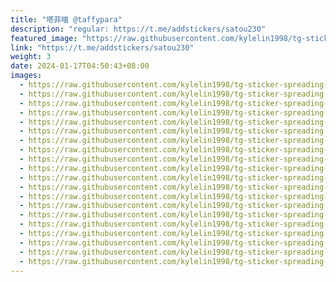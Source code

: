 ```yaml
---
title: "塔菲喵 @taffypara"
description: "regular: https://t.me/addstickers/satou230"
featured_image: "https://raw.githubusercontent.com/kylelin1998/tg-sticker-spreading-worldwide-images/main/img/ed4d7b04-8f47-4d48-b61c-b73cd0491498.jpg"
link: "https://t.me/addstickers/satou230"
weight: 3
date: 2024-01-17T04:50:43+08:00
images:
  - https://raw.githubusercontent.com/kylelin1998/tg-sticker-spreading-worldwide-images/main/img/ed4d7b04-8f47-4d48-b61c-b73cd0491498.jpg
  - https://raw.githubusercontent.com/kylelin1998/tg-sticker-spreading-worldwide-images/main/img/27679e75-2da5-4687-8340-4b994abf576a.jpg
  - https://raw.githubusercontent.com/kylelin1998/tg-sticker-spreading-worldwide-images/main/img/861ba7d4-cbcb-4981-a3e6-516a42c3fabc.jpg
  - https://raw.githubusercontent.com/kylelin1998/tg-sticker-spreading-worldwide-images/main/img/8829ceaf-658b-44db-b2c6-302c3b965954.jpg
  - https://raw.githubusercontent.com/kylelin1998/tg-sticker-spreading-worldwide-images/main/img/ef769cfb-489d-4cb9-b9f1-25ff048f788b.jpg
  - https://raw.githubusercontent.com/kylelin1998/tg-sticker-spreading-worldwide-images/main/img/c8cafea8-ba2e-448d-9693-7b1917c86502.jpg
  - https://raw.githubusercontent.com/kylelin1998/tg-sticker-spreading-worldwide-images/main/img/f833fd23-df86-438f-8554-f98e53bcf10a.jpg
  - https://raw.githubusercontent.com/kylelin1998/tg-sticker-spreading-worldwide-images/main/img/21c554a2-46b9-4715-b25a-9af780803d61.jpg
  - https://raw.githubusercontent.com/kylelin1998/tg-sticker-spreading-worldwide-images/main/img/a86f39c6-227c-4338-a4f0-5157021d8c40.jpg
  - https://raw.githubusercontent.com/kylelin1998/tg-sticker-spreading-worldwide-images/main/img/5ab3e34b-f3d5-4398-8e7d-63327d7fd335.jpg
  - https://raw.githubusercontent.com/kylelin1998/tg-sticker-spreading-worldwide-images/main/img/3fc52598-cf60-48df-83da-7688a501028d.jpg
  - https://raw.githubusercontent.com/kylelin1998/tg-sticker-spreading-worldwide-images/main/img/c3f400bd-e96d-4a66-90b5-eb5a2fe10e50.jpg
  - https://raw.githubusercontent.com/kylelin1998/tg-sticker-spreading-worldwide-images/main/img/d65aa31b-5685-4795-8ce5-1cab1a417485.jpg
  - https://raw.githubusercontent.com/kylelin1998/tg-sticker-spreading-worldwide-images/main/img/5c0945b0-a17e-4943-a1a8-bd0fd66a87e7.jpg
  - https://raw.githubusercontent.com/kylelin1998/tg-sticker-spreading-worldwide-images/main/img/3af68202-2cd6-4a94-af6d-b62f550db0c9.jpg
  - https://raw.githubusercontent.com/kylelin1998/tg-sticker-spreading-worldwide-images/main/img/47aa7b93-6107-4746-94e9-5f174e71dcaa.jpg
  - https://raw.githubusercontent.com/kylelin1998/tg-sticker-spreading-worldwide-images/main/img/287b9025-fa6f-4453-8089-96e7f49a283b.jpg
  - https://raw.githubusercontent.com/kylelin1998/tg-sticker-spreading-worldwide-images/main/img/2f594867-e10e-48be-96fa-740dc9281ac1.jpg
  - https://raw.githubusercontent.com/kylelin1998/tg-sticker-spreading-worldwide-images/main/img/e4eea039-29a3-4d1b-bd9a-b304ee7d03e7.jpg
  - https://raw.githubusercontent.com/kylelin1998/tg-sticker-spreading-worldwide-images/main/img/b51d1b88-8ec4-4ba3-8b1d-3607d1ba4187.jpg
---
```

